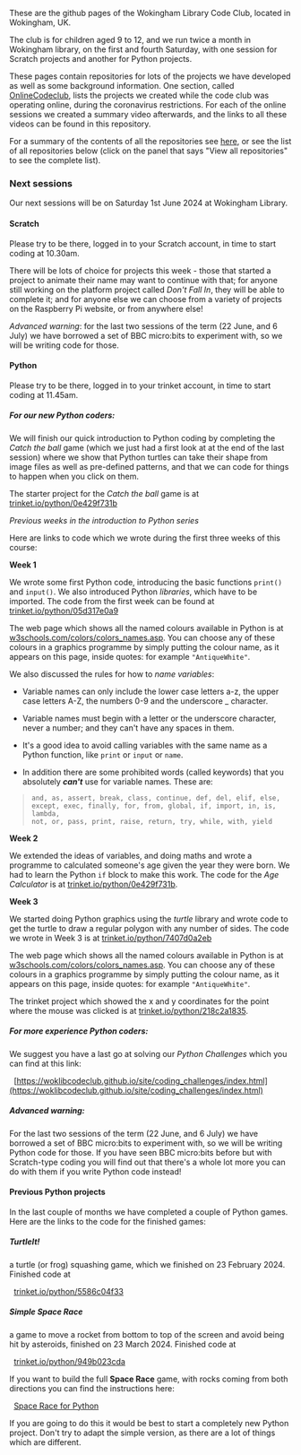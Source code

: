 <!--

**Here are some ideas to get you started:**

🙋‍♀️ A short introduction - what is your organization all about?
🌈 Contribution guidelines - how can the community get involved?
👩‍💻 Useful resources - where can the community find your docs? Is there anything else the community should know?
🍿 Fun facts - what does your team eat for breakfast?
🧙 Remember, you can do mighty things with the power of [Markdown](https://docs.github.com/github/writing-on-github/getting-started-with-writing-and-formatting-on-github/basic-writing-and-formatting-syntax)
-->
These are the github pages of the Wokingham Library Code Club, located in Wokingham, UK.

The club is for children aged 9 to 12, and we run twice a month in Wokingham library, on the first and fourth Saturday, with one session for Scratch projects and another for Python projects.

These pages contain repositories for lots of the projects we have developed as well as some background information. One section, called [OnlineCodeclub](https://github.com/WokLibCodeClub/OnlineCodeclub), lists the projects we created while the code club was operating online, during the coronavirus restrictions. For each of the online sessions we created a summary video afterwards, and the links to all these videos can be found in this repository.

For a summary of the contents of all the repositories see [here](https://github.com/WokLibCodeClub/woklibcodeclub.github.io), or see the list of all repositories below (click on the panel that says "View all repositories" to see the complete list).

### Next sessions

Our next sessions will be on Saturday 1st June 2024 at Wokingham Library.

#### Scratch

Please try to be there, logged in to your Scratch account, in time to start coding at 10.30am.

There will be lots of choice for projects this week - those that started a project to animate their name may want to continue with that; for anyone still working on the platform project called *Don't Fall In*, they will be able to complete it; and for anyone else we can choose from a variety of projects on the Raspberry Pi website, or from anywhere else!

*Advanced warning*: for the last two sessions of the term (22 June, and 6 July) we have borrowed a set of BBC micro:bits to experiment with, so we will be writing code for those.

#### Python

Please try to be there, logged in to your trinket account, in time to start coding at 11.45am.

##### For our new Python coders:

We will finish our quick introduction to Python coding by completing the *Catch the ball* game (which we just had a first look at at the end of the last session) where we show that Python turtles can take their shape from image files as well as pre-defined patterns, and that we can code for things to happen when you click on them.

The starter project for the *Catch the ball* game is at [trinket.io/python/0e429f731b](https://trinket.io/python/0e429f731b)

*Previous weeks in the introduction to Python series*

Here are links to code which we wrote during the first three weeks of this course:

**Week 1**

We wrote some first Python code, introducing the basic functions ```print()``` and ```input()```. We also introduced Python *libraries*, which have to be imported. The code from the first week can be found at [trinket.io/python/05d317e0a9](https://trinket.io/python/05d317e0a9)

The web page which shows all the named colours available in Python is at [w3schools.com/colors/colors_names.asp](https://www.w3schools.com/colors/colors_names.asp). You can choose any of these colours in a graphics programme by simply putting the colour name, as it appears on this page, inside quotes: for example ```"AntiqueWhite"```.

We also discussed the rules for how to *name variables*:

- Variable names can only include the lower case letters a-z, the upper case letters A-Z, the numbers 0-9 and the underscore _ character.

- Variable names must begin with a letter or the underscore character, never a number; and they can't have any spaces in them.

- It's a good idea to avoid calling variables with the same name as a Python function, like <code>print</code> or <code>input</code> or <code>name</code>.

- In addition there are some prohibited words (called keywords) that you absolutely ***can't*** use for variable names. These are:

> <code>and, as, assert, break, class, continue, def, del, elif, else, except, exec, finally, for, from, global, if, import, in, is, lambda, not, or, pass, print, raise, return, try, while, with, yield</code>

**Week 2**

We extended the ideas of variables, and doing maths and wrote a programme to calculated someone's age given the year they were born. We had to learn the Python ```if``` block to make this work. The code for the *Age Calculator* is at [trinket.io/python/0e429f731b](https://trinket.io/python/0e429f731b).

**Week 3**

We started doing Python graphics using the *turtle* library and wrote code to get the turtle to draw a regular polygon with any number of sides. The code we wrote in Week 3 is at [trinket.io/python/7407d0a2eb](https://trinket.io/python/7407d0a2eb)

The web page which shows all the named colours available in Python is at [w3schools.com/colors/colors_names.asp](https://www.w3schools.com/colors/colors_names.asp). You can choose any of these colours in a graphics programme by simply putting the colour name, as it appears on this page, inside quotes: for example ```"AntiqueWhite"```.

The trinket project which showed the x and y coordinates for the point where the mouse was clicked is at [trinket.io/python/218c2a1835](https://trinket.io/python/218c2a1835).

##### For more experience Python coders:

We suggest you have a last go at solving our *Python Challenges* which you can find at this link:

&nbsp;&nbsp;[https://woklibcodeclub.github.io/site/coding_challenges/index.html](https://woklibcodeclub.github.io/site/coding_challenges/index.html)

##### *Advanced warning*:

For the last two sessions of the term (22 June, and 6 July) we have borrowed a set of BBC micro:bits to experiment with, so we will be writing Python code for those. If you have seen BBC micro:bits before but with Scratch-type coding you will find out that there's a whole lot more you can do with them if you write Python code instead!


#### Previous Python projects

In the last couple of months we have completed a couple of Python games. Here are the links to the code for the finished games:

##### TurtleIt!

a turtle (or frog) squashing game, which we finished on 23 February 2024. Finished code at

&nbsp;&nbsp;[trinket.io/python/5586c04f33](https://trinket.io/python/5586c04f33)

##### Simple Space Race

a game to move a rocket from bottom to top of the screen and avoid being hit by asteroids, finished on 23 March 2024. Finished code at

&nbsp;&nbsp;[trinket.io/python/949b023cda](https://trinket.io/python/949b023cda)

If you want to build the full **Space Race** game, with rocks coming from both directions you can find the instructions here:

&nbsp;&nbsp;[Space Race for Python](https://github.com/WokLibCodeClub/OnlineCodeclub/blob/master/space_race.md)

If you are going to do this it would be best to start a completely new Python project. Don't try to adapt the simple version, as there are a lot of things which are different.

